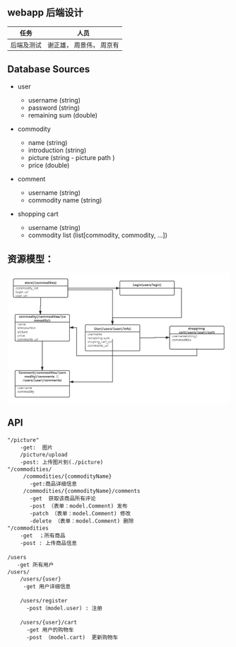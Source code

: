 ## webapp 后端设计
|  任务   | 人员  |
|  ----  | ----  |
| 后端及测试  | 谢正雄， 周景伟， 周京有 |

## Database Sources

- user
    - username (string)
    - password (string)
    - remaining sum (double)

- commodity
    - name (string)
    - introduction (string)
    - picture (string - picture path )
    - price (double)

- comment
    - username (string)
    - commodity name (string)

- shopping cart
    - username (string)
    - commodity list (list[commodity, commodity, ...])


## 资源模型：

![](./assets_model.png)


## API
	"/picture"
        -get:  图片
        /picture/upload
        -post: 上传图片到(./picture)
	"/commodities/
         /commodities/{commodityName}
           -get:商品详细信息
         /commodities/{commodityName}/comments
           -get  获取该商品所有评论
           -post （表单：model.Comment) 发布
           -patch （表单：model.Comment) 修改
           -delete （表单：model.Comment) 删除
	"/commodities
        -get  ；所有商品
        -post : 上传商品信息

	/users 
       -get 所有用户
	/users/
        /users/{user}
         -get 用户详细信息
       
	    /users/register 
          -post（model.user) : 注册

        /users/{user}/cart
          -get 用户的购物车
          -post （model.cart)  更新购物车
             